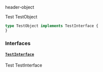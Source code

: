 header-object

Test TestObject

```graphql
type TestObject implements TestInterface {
}
```


### Interfaces

#### [`TestInterface`](#)

Test TestInterface






